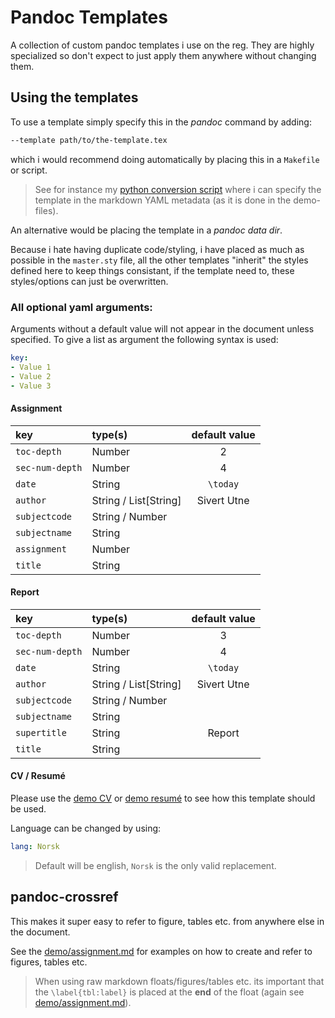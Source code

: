 # Pandoc Templates

A collection of custom pandoc templates i use on the reg. They are highly specialized so don't expect to just apply them anywhere without changing them.

## Using the templates

To use a template simply specify this in the *pandoc* command by adding:
```sh
--template path/to/the-template.tex
```
which i would recommend doing automatically by placing this in a `Makefile` or script.

> See for instance my [python conversion script](https://github.com/sutne/scripts/blob/main/bin/convert) where i can specify the template in the markdown YAML metadata (as it is done in the demo-files).

An alternative would be placing the template in a *pandoc data dir*.

Because i hate having duplicate code/styling, i have placed as much as possible in the `master.sty` file, all the other templates "inherit" the styles defined here to keep things consistant, if the template need to, these styles/options can just be overwritten.

### All optional yaml arguments:

Arguments without a default value will not appear in the document unless specified. To give a list as argument the following syntax is used:

```yaml
key:
- Value 1
- Value 2
- Value 3
```

#### Assignment

| key             | type(s)               | default value |
|:----------------|:----------------------|:-------------:|
| `toc-depth`     | Number                |       2       |
| `sec-num-depth` | Number                |       4       |
| `date`          | String                |   `\today`    |
| `author`        | String / List[String] |  Sivert Utne  |
| `subjectcode`   | String / Number       |               |
| `subjectname`   | String                |               |
| `assignment`    | Number                |               |
| `title`         | String                |               |

#### Report

| key             | type(s)               | default value |
|:----------------|:----------------------|:-------------:|
| `toc-depth`     | Number                |       3       |
| `sec-num-depth` | Number                |       4       |
| `date`          | String                |   `\today`    |
| `author`        | String / List[String] |  Sivert Utne  |
| `subjectcode`   | String / Number       |               |
| `subjectname`   | String                |               |
| `supertitle`    | String                |    Report     |
| `title`         | String                |               |

#### CV / Resumé

Please use the [demo CV](demo/cv.md) or [demo resumé](demo/resume.md) to see how this template should be used.

Language can be changed by using:
```yaml
lang: Norsk
```
> Default will be english, `Norsk` is the only valid replacement.


## pandoc-crossref
This makes it super easy to refer to figure, tables etc. from anywhere else in the document.

See the [demo/assignment.md](demo/assignment.md) for examples on how to create and refer to figures, tables etc.

> When using raw markdown floats/figures/tables etc. its important that the `\label{tbl:label}` is placed at the **end** of the float (again see [demo/assignment.md](demo/assignment.md)).

